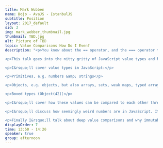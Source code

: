 ```yaml
---
title: Mark Wubben
name: Dojo - AvaJS - IstanbulJS
subtitle: Position
layout: 2017_default
sid: 3
img: mark_webber_thumbnail.jpg
thumbnail: TBD.jpg
alt: Picture of TBD
topic: Value Comparisons How Do I Even? 
description: "<p>You know about the == operator, and the === operator too. They&rsquo;re great for comparing strings and numbers. But have you heard about Object.is()? Did you know it can give results different from ===? What&rsquo;s negative zero? Why is 0.1 + 0.2 not equal to 0.3? How do you go about comparing maps and objects and buffers and arrays?</p>

<p>This talk goes into the nitty gritty of JavaScript value types and how to compare them.</p>

<p>I&rsquo;ll cover value types in JavaScript:</p>

<p>Primitives, e.g. numbers &amp; strings</p>

<p>Objects, e.g. objects, but also arrays, sets, weak maps, typed arrays, etc</p>

<p>Boxed types (Object(42))</p>

<p>I&rsquo;ll cover how these values can be compared to each other through ==, === and Object.is(). I&rsquo;ll discuss the (legacy) quirks around typeof.</p>

<p>I&rsquo;ll discuss how seemingly weird numbers are in JavaScript. It doesn&rsquo;t help that they&rsquo;re actually floats, resulting in 0.1 + 0.2 !== 0.3. I&rsquo;ll explain why Number.MAX_SAFE_INTEGER + 2 === Number.MAX_SAFE_INTEGER + 1. And why there is a negative zero, and why NaN !== NaN. There&rsquo;ll be a brief aside for the BigInt proposal and a quick reference of other proposals for fixing numbers.</p>

<p>Finally I&rsquo;ll talk about deep value comparisons and why immutability is so important for building modern frontends.</p>"
displayOrder: 7
time: 13:50 - 14:20
speaker: true
group: afternoon
---
```

